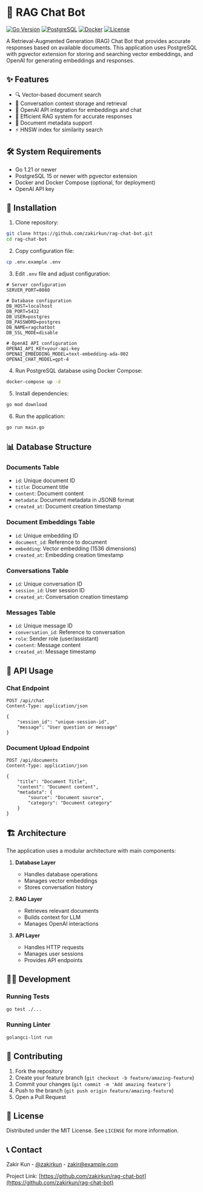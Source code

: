 # 🤖 RAG Chat Bot

[![Go Version](https://img.shields.io/badge/Go-1.21+-00ADD8?style=flat&logo=go)](https://golang.org)
[![PostgreSQL](https://img.shields.io/badge/PostgreSQL-15+-336791?style=flat&logo=postgresql)](https://www.postgresql.org)
[![Docker](https://img.shields.io/badge/Docker-required-2496ED?style=flat&logo=docker)](https://www.docker.com)
[![License](https://img.shields.io/badge/License-MIT-yellow.svg)](https://opensource.org/licenses/MIT)

A Retrieval-Augmented Generation (RAG) Chat Bot that provides accurate responses based on available documents. This application uses PostgreSQL with pgvector extension for storing and searching vector embeddings, and OpenAI for generating embeddings and responses.

## ✨ Features

- 🔍 Vector-based document search
- 💾 Conversation context storage and retrieval
- 🤝 OpenAI API integration for embeddings and chat
- 🎯 Efficient RAG system for accurate responses
- 📝 Document metadata support
- ⚡ HNSW index for similarity search

## 🛠️ System Requirements

- Go 1.21 or newer
- PostgreSQL 15 or newer with pgvector extension
- Docker and Docker Compose (optional, for deployment)
- OpenAI API key

## 🚀 Installation

1. Clone repository:
```bash
git clone https://github.com/zakirkun/rag-chat-bot.git
cd rag-chat-bot
```

2. Copy configuration file:
```bash
cp .env.example .env
```

3. Edit `.env` file and adjust configuration:
```env
# Server configuration
SERVER_PORT=8080

# Database configuration
DB_HOST=localhost
DB_PORT=5432
DB_USER=postgres
DB_PASSWORD=postgres
DB_NAME=ragchatbot
DB_SSL_MODE=disable

# OpenAI API configuration
OPENAI_API_KEY=your-api-key
OPENAI_EMBEDDING_MODEL=text-embedding-ada-002
OPENAI_CHAT_MODEL=gpt-4
```

4. Run PostgreSQL database using Docker Compose:
```bash
docker-compose up -d
```

5. Install dependencies:
```bash
go mod download
```

6. Run the application:
```bash
go run main.go
```

## 📊 Database Structure

### Documents Table
- `id`: Unique document ID
- `title`: Document title
- `content`: Document content
- `metadata`: Document metadata in JSONB format
- `created_at`: Document creation timestamp

### Document Embeddings Table
- `id`: Unique embedding ID
- `document_id`: Reference to document
- `embedding`: Vector embedding (1536 dimensions)
- `created_at`: Embedding creation timestamp

### Conversations Table
- `id`: Unique conversation ID
- `session_id`: User session ID
- `created_at`: Conversation creation timestamp

### Messages Table
- `id`: Unique message ID
- `conversation_id`: Reference to conversation
- `role`: Sender role (user/assistant)
- `content`: Message content
- `created_at`: Message timestamp

## 🔌 API Usage

### Chat Endpoint
```http
POST /api/chat
Content-Type: application/json

{
    "session_id": "unique-session-id",
    "message": "User question or message"
}
```

### Document Upload Endpoint
```http
POST /api/documents
Content-Type: application/json

{
    "title": "Document Title",
    "content": "Document content",
    "metadata": {
        "source": "Document source",
        "category": "Document category"
    }
}
```

## 🏗️ Architecture

The application uses a modular architecture with main components:

1. **Database Layer**
   - Handles database operations
   - Manages vector embeddings
   - Stores conversation history

2. **RAG Layer**
   - Retrieves relevant documents
   - Builds context for LLM
   - Manages OpenAI interactions

3. **API Layer**
   - Handles HTTP requests
   - Manages user sessions
   - Provides API endpoints

## 👨‍💻 Development

### Running Tests
```bash
go test ./...
```

### Running Linter
```bash
golangci-lint run
```

## 🤝 Contributing

1. Fork the repository
2. Create your feature branch (`git checkout -b feature/amazing-feature`)
3. Commit your changes (`git commit -m 'Add amazing feature'`)
4. Push to the branch (`git push origin feature/amazing-feature`)
5. Open a Pull Request

## 📝 License

Distributed under the MIT License. See `LICENSE` for more information.

## 📞 Contact

Zakir Kun - [@zakirkun](https://twitter.com/zakirkun) - zakir@example.com

Project Link: [https://github.com/zakirkun/rag-chat-bot](https://github.com/zakirkun/rag-chat-bot)